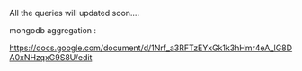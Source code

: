 All the queries will updated soon....

mongodb aggregation : 

https://docs.google.com/document/d/1Nrf_a3RFTzEYxGk1k3hHmr4eA_lG8DA0xNHzqxG9S8U/edit
